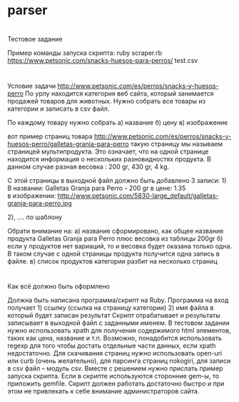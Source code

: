 # parser
#
Тестовое задание

Пример команды запуска скрипта:
ruby scraper.rb  https://www.petsonic.com/snacks-huesos-para-perros/ test.csv
# 
Условие задачи
http://www.petsonic.com/es/perros/snacks-y-huesos-perro
По урлу находится категория веб сайта, который занимается продажей товаров для животных. 
Нужно собрать все товары из категории и записать в csv файл.

По каждому товару нужно собрать
а) название
б) цену
в) изображение

вот пример страниц товара
http://www.petsonic.com/es/perros/snacks-y-huesos-perro/galletas-granja-para-perro
такую страницу мы называем страницей мультипродукта. Это означает, что на одной странице находится информация о нескольких разновидностях продукта. В данном случае разная весовка : 200 gr, 430 gr, 4 kg.

С этой страницы в выходной файл должно быть добавлено 3 записи:
1)
В названии: Galletas Granja para Perro -  200 gr
в цене: 1.35	
в изображении: http://www.petsonic.com/5830-large_default/galletas-granja-para-perro.jpg

2), …. по шаблону

Обрати внимание на:
а) название сформировано, как общее название продукта Galletas Granja para Perro плюс весовка из таблицы 200gr
б) если у продуктов нет вариаций, то и весовка будет оказана только одна. В таком случае с одной страницы продукта получится одна запись в файле.
в) список продуктов категории разбит на несколько страниц

#
Как всё должно быть оформлено

Должна быть написана программа/скрипт на Ruby. Программа на вход получает 1) ссылку (ссылка на страницу категории) 2) имя файла в который будет записан результат
Скрипт отрабатывает и результаты записывает в выходной файл с заданными именем.
В тестовом задании нужно использовать xpath для получения содержимого html элементов, таких как цена, название и т.п. Возможно, понадобится использовать regexp для того чтобы достать отдельные части данных, если xpath недостаточно.
Для скачивания страниц нужно использовать open-uri или curb (очень желательно), для парсинга страниц nokogiri, для записи в csv файл – модуль csv.
Вместе с решением нужно прислать пример запуска скрипта. Если в скрипте используются сторонние gem-ы, то приложить gemfile.
Скрипт должен работать достаточно быстро и при этом не привлекать к себе внимание администраторов сайта.
